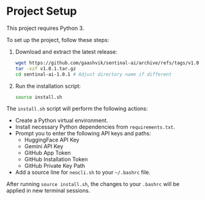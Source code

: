 # Project Setup

This project requires Python 3.

To set up the project, follow these steps:

1. Download and extract the latest release:
   ```bash
   wget https://github.com/gaashvik/sentinal-ai/archive/refs/tags/v1.0.1.tar.gz
   tar -xzf v1.0.1.tar.gz
   cd sentinal-ai-1.0.1 # Adjust directory name if different
   ```

2. Run the installation script:
   ```bash
   source install.sh
   ```

The `install.sh` script will perform the following actions:
- Create a Python virtual environment.
- Install necessary Python dependencies from `requirements.txt`.
- Prompt you to enter the following API keys and paths:
  - HuggingFace API Key
  - Gemini API Key
  - GitHub App Token
  - GitHub Installation Token
  - GitHub Private Key Path
- Add a source line for `neocli.sh` to your `~/.bashrc` file.

After running `source install.sh`, the changes to your `.bashrc` will be applied in new terminal sessions.